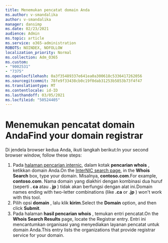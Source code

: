 ```yaml
---
title: Menemukan pencatat domain Anda
ms.author: v-smandalika
author: v-smandalika
manager: dansimp
ms.date: 02/23/2021
audience: Admin
ms.topic: article
ms.service: o365-administration
ROBOTS: NOINDEX, NOFOLLOW
localization_priority: Normal
ms.collection: Adm_O365
ms.custom:
- "9002531"
- "7375"
ms.openlocfilehash: 0a3f35489337e641ea0a300618c5336417262056
ms.sourcegitcommit: 78fe9f33438cb0c19f0dab31253b5853b73f4f47
ms.translationtype: MT
ms.contentlocale: id-ID
ms.lasthandoff: 03/05/2021
ms.locfileid: "50524405"
---
```

# <a name="find-your-domain-registrar"></a><span data-ttu-id="9fbd0-102">Menemukan pencatat domain Anda</span><span class="sxs-lookup"><span data-stu-id="9fbd0-102">Find your domain registrar</span></span>

<span data-ttu-id="9fbd0-103">Di jendela browser kedua Anda, ikuti langkah berikut:</span><span class="sxs-lookup"><span data-stu-id="9fbd0-103">In your second browser window, follow these steps:</span></span>

1. <span data-ttu-id="9fbd0-104">Pada [halaman pencarian internic](https://lookup.icann.org/), dalam kotak **pencarian whois** , ketikkan domain Anda.</span><span class="sxs-lookup"><span data-stu-id="9fbd0-104">On the [InterNIC search page](https://lookup.icann.org/), in the **Whois Search** box, type your domain.</span></span> <span data-ttu-id="9fbd0-105">Misalnya, **contoso.com**.</span><span class="sxs-lookup"><span data-stu-id="9fbd0-105">For example, **contoso.com**.</span></span> <span data-ttu-id="9fbd0-106">Nama domain yang diakhiri dengan kombinasi dua huruf (seperti **. ca** atau **. jp** ) tidak akan berfungsi dengan alat ini.</span><span class="sxs-lookup"><span data-stu-id="9fbd0-106">Domain names ending with two-letter combinations (like **.ca** or **.jp** ) won't work with this tool.</span></span>
2. <span data-ttu-id="9fbd0-107">Pilih opsi **domain** , lalu klik **kirim**.</span><span class="sxs-lookup"><span data-stu-id="9fbd0-107">Select the **Domain** option, and then click **Submit**.</span></span>
3. <span data-ttu-id="9fbd0-108">Pada halaman **hasil pencarian whois** , temukan entri pencatat.</span><span class="sxs-lookup"><span data-stu-id="9fbd0-108">On the **Whois Search Results** page, locate the Registrar entry.</span></span> <span data-ttu-id="9fbd0-109">Entri ini mencantumkan organisasi yang menyediakan layanan pencatat untuk domain Anda.</span><span class="sxs-lookup"><span data-stu-id="9fbd0-109">This entry lists the organizations that provide registrar service for your domain.</span></span>

